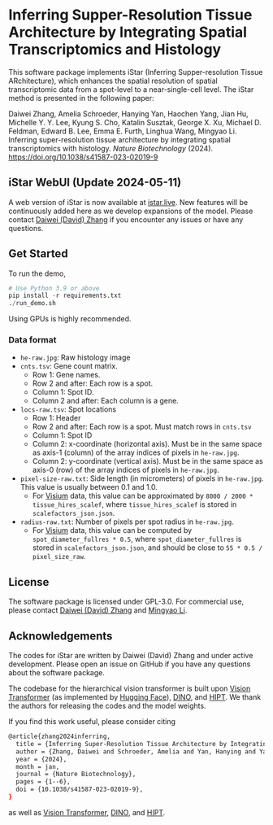 # Inferring Supper-Resolution Tissue Architecture by Integrating Spatial Transcriptomics and Histology

This software package implements iStar
(Inferring Supper-resolution Tissue ARchitecture),
which enhances the spatial resolution of spatial transcriptomic data
from a spot-level to a near-single-cell level.
The iStar method is presented in the following paper:

Daiwei Zhang, Amelia Schroeder, Hanying Yan, Haochen Yang, Jian Hu, Michelle Y. Y. Lee, Kyung S. Cho, Katalin Susztak, George X. Xu, Michael D. Feldman, Edward B. Lee, Emma E. Furth, Linghua Wang, Mingyao Li.
Inferring super-resolution tissue architecture by integrating spatial transcriptomics with histology.
*Nature Biotechnology* (2024).
https://doi.org/10.1038/s41587-023-02019-9

## iStar WebUI (Update 2024-05-11)

A web version of iStar is now available at [istar.live](http://istar.live).
New features will be continuously added here as we develop expansions of the model.
Please contact [Daiwei (David) Zhang](mailto:daiwei.zhang@pennmedicine.upenn.edu)
if you encounter any issues or have any questions.

## Get Started

To run the demo,
```python
# Use Python 3.9 or above
pip install -r requirements.txt
./run_demo.sh
```
Using GPUs is highly recommended.

### Data format

- `he-raw.jpg`: Raw histology image
- `cnts.tsv`: Gene count matrix.
    - Row 1: Gene names.
    - Row 2 and after: Each row is a spot.
    - Column 1: Spot ID.
    - Column 2 and after: Each column is a gene.
- `locs-raw.tsv`: Spot locations
    - Row 1: Header
    - Row 2 and after: Each row is a spot. Must match rows in `cnts.tsv`
    - Column 1: Spot ID
    - Column 2: x-coordinate (horizontal axis). Must be in the same space as axis-1 (column) of the array indices of pixels in `he-raw.jpg`.
    - Column 2: y-coordinate (vertical axis). Must be in the same space as axis-0 (row) of the array indices of pixels in `he-raw.jpg`.
- `pixel-size-raw.txt`: Side length (in micrometers) of pixels in `he-raw.jpg`. This value is usually between 0.1 and 1.0.
    - For [Visium](https://support.10xgenomics.com/spatial-gene-expression/software/pipelines/latest/output/spatial) data, this value can be approximated by `8000 / 2000 * tissue_hires_scalef`, where `tissue_hires_scalef` is stored in `scalefactors_json.json`.
- `radius-raw.txt`: Number of pixels per spot radius in `he-raw.jpg`.
    - For [Visium](https://support.10xgenomics.com/spatial-gene-expression/software/pipelines/latest/output/spatial) data, this value can be computed by `spot_diameter_fullres * 0.5`, where `spot_diameter_fullres` is stored in `scalefactors_json.json`, and should be close to `55 * 0.5 / pixel_size_raw`.

## License

The software package is licensed under GPL-3.0.
For commercial use, please contact
[Daiwei (David) Zhang](mailto:daiwei.zhang@pennmedicine.upenn.edu) and
[Mingyao Li](mailto:mingyao@pennmedicine.upenn.edu).

## Acknowledgements

The codes for iStar are written by Daiwei (David) Zhang and under active development.
Please open an issue on GitHub if you have any questions about the software package.

The codebase for the hierarchical vision transformer is built upon
[Vision Transformer](https://arxiv.org/abs/2010.11929)
(as implemented by [Hugging Face](https://github.com/huggingface/pytorch-image-models)),
[DINO](https://github.com/facebookresearch/dino), and
[HIPT](https://github.com/mahmoodlab/HIPT).
We thank the authors for releasing the codes and the model weights.

If you find this work useful, please consider citing
```bash
@article{zhang2024inferring,
  title = {Inferring Super-Resolution Tissue Architecture by Integrating Spatial Transcriptomics with Histology},
  author = {Zhang, Daiwei and Schroeder, Amelia and Yan, Hanying and Yang, Haochen and Hu, Jian and Lee, Michelle Y. Y. and Cho, Kyung S. and Susztak, Katalin and Xu, George X. and Feldman, Michael D. and Lee, Edward B. and Furth, Emma E. and Wang, Linghua and Li, Mingyao},
  year = {2024},
  month = jan,
  journal = {Nature Biotechnology},
  pages = {1--6},
  doi = {10.1038/s41587-023-02019-9},
}
```
as well as
[Vision Transformer](https://arxiv.org/abs/2010.11929),
[DINO](https://github.com/facebookresearch/dino), and
[HIPT](https://github.com/mahmoodlab/HIPT).
